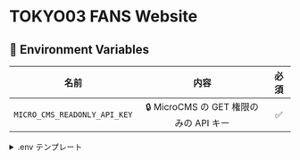# TOKYO03 FANS Website

## 💾 Environment Variables

|名前|内容|必須|
|:--:|:--:|:--:|
|`MICRO_CMS_READONLY_API_KEY`|🔒 MicroCMS の GET 権限のみの API キー|✅|

<details><summary>.env テンプレート</summary>
<p>

```
MICRO_CMS_READONLY_API_KEY=
```

</p>
</details>
